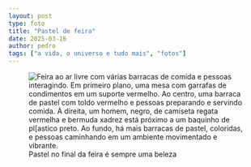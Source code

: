 ```yaml
---
layout: post
type: foto
title: "Pastel de feira"
date: 2025-03-16
author: pedro
tags: ["a vida, o universo e tudo mais", "fotos"]
---
```

<figure class="gallery">
    <img src="{{ site.baseurl }}/assets/fotos/2025/03/20250316_120505.jpg" alt="Feira ao ar livre com várias barracas de comida e pessoas interagindo. Em primeiro plano, uma mesa com garrafas de condimentos em um suporte vermelho. Ao centro, uma barraca de pastel com toldo vermelho e pessoas preparando e servindo comida. À direita, um homem, negro, de camiseta regata vermelha e bermuda xadrez está próximo a um baquinho de pl[astico preto. Ao fundo, há mais barracas de pastel, coloridas, e pessoas caminhando em um ambiente movimentado e vibrante." title="Barraca de pastel">
    <figcaption>Pastel no final da feira é sempre uma beleza</figcaption>
 </figure>